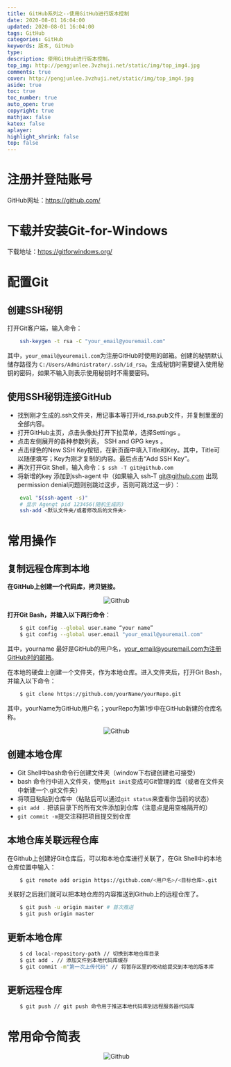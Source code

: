 ```yaml
---
title: GitHub系列之--使用GitHub进行版本控制
date: 2020-08-01 16:04:00
updated: 2020-08-01 16:04:00
tags: GitHub
categories: GitHub
keywords: 版本, GitHub
type: 
description: 使用GitHub进行版本控制。
top_img: http://pengjunlee.3vzhuji.net/static/img/top_img4.jpg
comments: true
cover: http://pengjunlee.3vzhuji.net/static/img/top_img4.jpg
aside: true
toc: true
toc_number: true
auto_open: true
copyright: true
mathjax: false
katex: false
aplayer:
highlight_shrink: false
top: false
---
```

# 注册并登陆账号
GitHub网址：<https://github.com/>

# 下载并安装Git-for-Windows
下载地址：<https://gitforwindows.org/>

# 配置Git
## 创建SSH秘钥
打开Git客户端，输入命令：
```Bash
	ssh-keygen -t rsa -C "your_email@youremail.com"
```
其中，`your_email@youremail.com`为注册GitHub时使用的邮箱。创建的秘钥默认储存路径为 `C:/Users/Administrator/.ssh/id_rsa`。生成秘钥时需要键入使用秘钥的密码，如果不输入则表示使用秘钥时不需要密码。

## 使用SSH秘钥连接GitHub
- 找到刚才生成的.ssh文件夹，用记事本等打开id_rsa.pub文件，并复制里面的全部内容。
- 打开GitHub主页，点击头像处打开下拉菜单，选择Settings 。
- 点击左侧展开的各种参数列表， SSH and GPG keys 。
- 点击绿色的New SSH Key按钮，在新页面中填入Title和Key。其中，Title可以随便填写；Key为刚才复制的内容。最后点击“Add SSH Key”。
- 再次打开Git Shell，输入命令：`$ ssh -T git@github.com`
- 将新增的key 添加到ssh-agent 中（如果输入 ssh-T git@github.com 出现 permission denial问题则别跳过这步，否则可跳过这一步）：

```Bash
	eval "$(ssh-agent -s)"
	# 显示 Agengt pid 123456(随机生成的)
	ssh-add <默认文件夹/或者修改后的文件夹>
```

# 常用操作
## 复制远程仓库到本地
**在GitHub上创建一个代码库，拷贝链接。**
<div align=center>

![Github](http://pengjunlee.3vzhuji.net/static/github/19.png "Github示意图")
<div align=left>

**打开Git Bash，并输入以下两行命令**：
```Bash
	$ git config --global user.name “your name”
	$ git config --global user.email "your_email@youremail.com"
```
其中，yourname 最好是GitHub的用户名，your_email@youremail.com为注册GitHub时的邮箱。

在本地的硬盘上创建一个文件夹，作为本地仓库。进入文件夹后，打开Git Bash，并输入以下命令：
```Bash
	$ git clone https://github.com/yourName/yourRepo.git
```
其中，yourName为GitHub用户名；yourRepo为第1步中在GitHub新建的仓库名称。

<div align=center>

![Github](http://pengjunlee.3vzhuji.net/static/github/20.png "Github示意图")
<div align=left>

## 创建本地仓库
- Git Shell中bash命令行创建文件夹（window下右键创建也可接受）
- bash 命令行中进入文件夹，使用`git init`变成可Git管理的库（或者在文件夹中新建一个.git文件夹）
- 将项目粘贴到仓库中（粘贴后可以通过`git status`来查看你当前的状态）
- `git add .` 把该目录下的所有文件添加到仓库（注意点是用空格隔开的）
- `git commit -m`提交注释把项目提交到仓库

## 本地仓库关联远程仓库
在Github上创建好Git仓库后，可以和本地仓库进行关联了，在Git Shell中的本地仓库位置中输入：
```Bash
	$ git remote add origin https://github.com/<用户名>/<目标仓库>.git
```
关联好之后我们就可以把本地仓库的内容推送到Github上的远程仓库了。
```Bash
	$ git push -u origin master # 首次推送
	$ git push origin master
```
## 更新本地仓库
```Bash
	$ cd local-repository-path // 切换到本地仓库目录
	$ git add . // 添加文件到本地代码库缓存
	$ git commit -m"第一次上传代码" // 将暂存区里的改动给提交到本地的版本库
```
## 更新远程仓库
```Bash
	$ git push // git push 命令用于推送本地代码库到远程服务器代码库
```
# 常用命令简表

<div align=center>

![Github](http://pengjunlee.3vzhuji.net/static/github/18.png "Github示意图")
<div align=left>